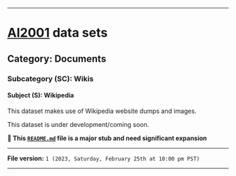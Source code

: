 
***

# [AI2001](https://github.com/seanpm2001/AI2001/) data sets

## Category: Documents

### Subcategory (SC): Wikis

#### Subject (S): Wikipedia

This dataset makes use of Wikipedia website dumps and images.

This dataset is under development/coming soon.

**🌱️ This [`README.md`](/README.md) file is a major stub and need significant expansion**

***

**File version:** `1 (2023, Saturday, February 25th at 10:00 pm PST)`

***
